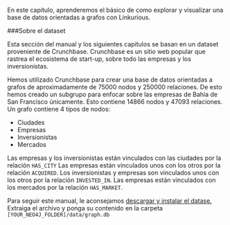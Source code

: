 En este capítulo, aprenderemos el básico de como explorar y visualizar una base de datos orientadas a grafos con Linkurious.

###Sobre el dataset

Esta sección del manual y los siguientes capítulos se basan en un dataset proveniente de Crunchbase. Crunchbase es un sitio web popular que rastrea el ecosistema de start-up, sobre todo las empresas y los inversionistas.

Hemos utilizado Crunchbase para crear una base de datos orientadas a grafos de aproximadamente de 75000 nodos y 250000 relaciones. De esto hemos creado un subgrupo para enfocar sobre las empresas de Bahía de San Francisco únicamente. Esto contiene 14866 nodos y 47093 relaciones. Un grafo contiene 4 tipos de nodos:

- Ciudades
- Empresas
- Inversionistas
- Mercados 

Las empresas y los inversionistas están vinculados con las ciudades por la relación ```HAS_CITY``` Las empresas están vinculados unos con los otros por la relación ```ACQUIRED```. Los inversionistas y empresas son vinculados unos con los otros por la relación ```INVESTED_IN```. Las empresas están vinculados con los mercados por la relación ```HAS_MARKET```.

Para seguir este manual, le aconsejamos [descargar y instalar el datase.](http://linkurio.us/public/crunchbase-sfbay.db.zip) Extraiga el archivo y ponga su contenido en la carpeta ``[YOUR_NEO4J_FOLDER]/data/graph.db``

